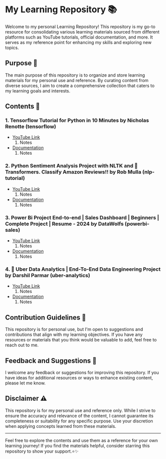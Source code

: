 # My Learning Repository 📚

Welcome to my personal Learning Repository! This repository is my go-to resource for consolidating various learning materials sourced from different platforms such as YouTube tutorials, official documentation, and more. It serves as my reference point for enhancing my skills and exploring new topics.

## Purpose 🎯

The main purpose of this repository is to organize and store learning materials for my personal use and reference. By curating content from diverse sources, I aim to create a comprehensive collection that caters to my learning goals and interests.

## Contents 📝

### 1. Tensorflow Tutorial for Python in 10 Minutes by Nicholas Renotte (tensorflow)
- [YouTube Link](https://www.youtube.com/watch?v=6_2hzRopPbQ)
    1. Notes
- [Documentation](https://www.tensorflow.org/api_docs/python/tf/all_symbols)
    1. Notes

### 2. Python Sentiment Analysis Project with NLTK and 🤗 Transformers. Classify Amazon Reviews!! by Rob Mulla (nlp-tutorial)
- [YouTube Link](https://www.youtube.com/watch?v=QpzMWQvxXWk)
    1. Notes
- [Documentation](https://www.tensorflow.org/api_docs/python/tf/all_symbols)
    1. Notes

### 3. Power Bi Project End-to-end | Sales Dashboard | Beginners | Complete Project | Resume - 2024 by DataWolfs (powerbi-sales)
- [YouTube Link](https://www.youtube.com/watch?v=7IJ3fKB8nrw)
    1. Notes
- [Documentation](https://www.tensorflow.org/api_docs/python/tf/all_symbols)
    1. Notes

### 4. 🚖 Uber Data Analytics | End-To-End Data Engineering Project by Darshil Parmar (uber-analytics)
- [YouTube Link](https://www.youtube.com/watch?v=WpQECq5Hx9g)
    1. Notes
- [Documentation](https://www.tensorflow.org/api_docs/python/tf/all_symbols)
    1. Notes

## Contribution Guidelines 🤝

This repository is for personal use, but I'm open to suggestions and contributions that align with my learning objectives. If you have any resources or materials that you think would be valuable to add, feel free to reach out to me.

## Feedback and Suggestions 📣

I welcome any feedback or suggestions for improving this repository. If you have ideas for additional resources or ways to enhance existing content, please let me know.

## Disclaimer ⚠️

This repository is for my personal use and reference only. While I strive to ensure the accuracy and relevance of the content, I cannot guarantee its completeness or suitability for any specific purpose. Use your discretion when applying concepts learned from these materials.

---

Feel free to explore the contents and use them as a reference for your own learning journey! If you find the materials helpful, consider starring this repository to show your support.⭐✨
